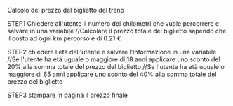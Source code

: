 Calcolo del prezzo del biglietto del treno

STEP1
Chiedere all'utente il numero dei chilometri che vuole percorrere e salvare in una variabile
//Calcolare il prezzo totale del biglietto sapendo che il costo ad ogni km percorso è di 0.21 €

STEP2
chiedere l'età dell'utente e salvare l'informazione in una variabile
//Se l'utente ha età uguale o maggiore di 18 anni applicare uno sconto del 20% alla somma totale del prezzo del biglietto
//Se l'utente ha età uguale o maggiore di 65 anni applicare uno sconto del 40% alla somma totale del prezzo del biglietto

STEP3
stampare in pagina il prezzo finale